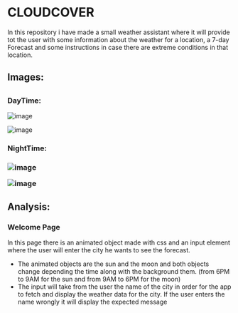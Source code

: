 <h1>CLOUDCOVER</h1>

<p>
In this repository i have made a small weather assistant where it will provide tot the user 
with some information about the weather for a location, a 7-day Forecast and some instructions in case there are 
extreme conditions in that location.
</p>

<h2>Images:<h2>
 <h3>DayTime:</h3>
 
  ![image](https://github.com/user-attachments/assets/a29922e9-5581-4e82-a02c-bf150736fd89)



  ![image](https://github.com/user-attachments/assets/e962cf02-dc87-4db6-a09a-11c74e4551b8)



 <h3>NightTime:<h3>
  
 ![image](https://github.com/user-attachments/assets/79cac112-5878-4d8c-bb67-f5984d53f12e)


 
 ![image](https://github.com/user-attachments/assets/e7437e1c-d5ee-4a09-9fe2-deb9e47e32e2)


<h2>Analysis:</h2>
<h3>Welcome Page</h3>
   <p>
    In this page there is an animated object made with css and an input element where the user will enter the city he wants to see the forecast.
   </p>
   <ul>
     <li>The animated objects are the sun and the moon and both objects change depending the time along with the background them. (from 6PM to 9AM for the sun and from 9AM to 6PM for the moon)</li>
     <li>The input will take from the user the name of the city in order for the app to fetch and display the weather data for the city. If the user enters the name wrongly it will display the expected message</li>
   </ul>
